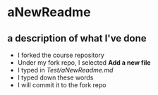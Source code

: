 # aNewReadme
## a description of what I've done

* I forked the course repository
* Under my fork repo, I selected **Add a new file**
* I typed in *Test/aNewReadme.md*
* I typed down these words
* I will commit it to the fork repo
